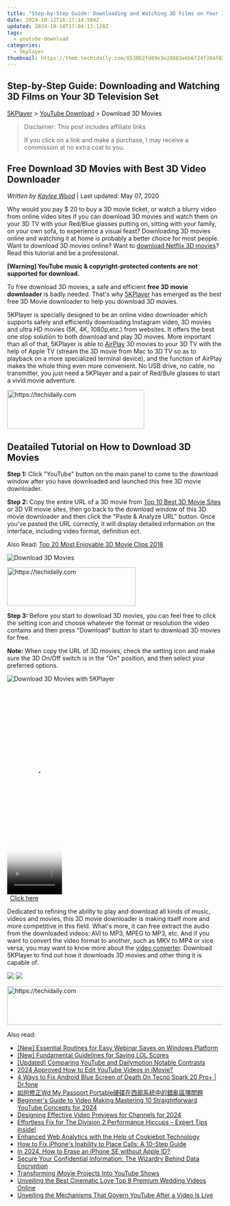 ```yaml
---
title: "Step-by-Step Guide: Downloading and Watching 3D Films on Your 3D Television Set"
date: 2024-10-12T16:17:14.584Z
updated: 2024-10-18T17:04:13.120Z
tags:
  - youtube-download
categories:
  - 5kplayer
thumbnail: https://thmb.techidaily.com/8530b2fd89e3e28803e6b6f24f28af836c48a65e9da7986f6cee296d3fed5998.jpg
---
```


## Step-by-Step Guide: Downloading and Watching 3D Films on Your 3D Television Set

[5KPlayer](https://tools.techidaily.com/5kplayer/products/) \> [YouTube Download](https://tools.techidaily.com/5kplayer/youtube-download/) \> Download 3D Movies

>  Disclaimer: This post includes affiliate links
>
>  If you click on a link and make a purchase, I may receive a commission at no extra cost to you.
>

## Free Download 3D Movies with Best 3D Video Downloader

 _Written by [Kaylee Wood](https://www.quora.com/profile/Amanda-Hu-21)_ | Last updated: May 07, 2020 

Why would you pay $ 20 to buy a 3D movie ticket, or watch a blurry video from online video sites if you can download 3D movies and watch them on your 3D TV with your Red/Blue glasses putting on, sitting with your family, on your own sofa, to experience a visual feast? Downloading 3D movies online and watching it at home is probably a better choice for most people. Want to download 3D movies online? Want to [download Netflix 3D movies](https://tools.techidaily.com/5kplayer/youtube-download/)? Read this tutorial and be a professional.

**\[Warning\] YouTube music & copyright-protected contents are not supported for download.**

To free download 3D movies, a safe and efficient   **free 3D movie downloader** is badly needed. That's why [5KPlayer](https://tools.techidaily.com/5kplayer/products/) has emerged as the best free 3D Movie downloader to help you download 3D movies.

5KPlayer is specially designed to be an online video downloader which supports safely and efficiently downloading Instagram video, 3D movies and ultra HD movies (5K, 4K, 1080p,etc.) from websites. It offers the best one stop solution to both download and play 3D movies. More important than all of that, 5KPlayer is able to [AirPlay](https://tools.techidaily.com/5kplayer/airplay/) 3D movies to your 3D TV with the help of Apple TV (stream the 3D movie from Mac to 3D TV so as to playback on a more specialized terminal device), and the function of AirPlay makes the whole thing even more convenient. No USB drive, no cable, no transmitter, you just need a 5KPlayer and a pair of Red/Bule glasses to start a vivid movie adventure.

<!-- affiliate ads begin -->
<a href="https://aligracehair.sjv.io/c/5597632/2135415/19272" target="_top" id="2135415">
  <img src="//a.impactradius-go.com/display-ad/19272-2135415" border="0" alt="https://techidaily.com" width="320" height="90"/>
</a>
<img height="0" width="0" src="https://aligracehair.sjv.io/i/5597632/2135415/19272" style="position:absolute;visibility:hidden;" border="0" />
<!-- affiliate ads end -->

## Deatailed Tutorial on How to Download 3D Movies

**Step 1:** Click "YouTube" button on the main panel to come to the download window after you have downloaded and launched this free 3D movie downloader.

**Step 2:** Copy the entire URL of a 3D movie from [Top 10 Best 3D Movie Sites](https://tools.techidaily.com/5kplayer/youtube-download/) or 3D VR movie sites, then go back to the download window of this 3D movie downloader and then click the "Paste & Analyze URL" button. Once you've pasted the URL correctly, it will display detailed information on the interface, including video format, definition ect.

Also Read: [Top 20 Most Enjoyable 3D Movie Clips 2018](https://tools.techidaily.com/5kplayer/youtube-download/) 

![Download 3D Movies](https://www.5kplayer.com/youtube-download/img/silento-song-watch-me-download-0722-01.jpg) 

<!-- affiliate ads begin -->
<a href="https://aligracehair.sjv.io/c/5597632/1902319/19272" target="_top" id="1902319">
  <img src="//a.impactradius-go.com/display-ad/19272-1902319" border="0" alt="https://techidaily.com" width="300" height="90"/>
</a>
<img height="0" width="0" src="https://aligracehair.sjv.io/i/5597632/1902319/19272" style="position:absolute;visibility:hidden;" border="0" />
<!-- affiliate ads end -->

**Step 3:** Before you start to download 3D movies, you can feel free to click the setting icon and choose whatever the format or resolution the video contains and then press "Download" button to start to download 3D movies for free.

**Note:** When copy the URL of 3D movies, check the setting icon and make sure the 3D On/Off switch is in the "On" position, and then select your preferred options.

![Download 3D Movies with 5KPlayer](https://www.5kplayer.com/youtube-download/img/silento-song-watch-me-download-0722-02.jpg) 

<!-- affiliate ads begin -->
<span id="1975636">
					<video width="128" height="480" style="cursor:pointer"
           poster="//a.impactradius-go.com/display-clicktoplayimage/1975636.png"
           onclick="if(!this.playClicked){this.play();this.setAttribute('controls',true);this.playClicked=true;}">
	   <source src="//a.impactradius-go.com/display-ad/22993-1975636">
	   <img src="//a.impactradius-go.com/display-clicktoplayimage/1975636.png" style="border: none; height: 100%; width: 100%; object-fit: contain">
	</video>
	<div style="width:80px;text-align:center"><a href="javascript:window.open(decodeURIComponent('https%3A%2F%2Fhomestyler.sjv.io%2Fc%2F5597632%2F1975636%2F22993'), '_blank');void(0);">Click here</a></div>
</span>
<img height="0" width="0" src="https://imp.pxf.io/i/5597632/1975636/22993" style="position:absolute;visibility:hidden;" border="0" />
<!-- affiliate ads end -->

Dedicated to refining the ability to play and download all kinds of music, videos and movies, this 3D movie downloader is making itself more and more competitive in this field. What's more, it can free extract the audio from the downloaded videos: AVI to MP3, MPEG to MP3, etc. And if you want to convert the video format to another, such as MKV to MP4 or vice versa, you may want to know more about the [video converter](https://tools.techidaily.com/5kplayer/products/). Download 5KPlayer to find out how it downloads 3D movies and other thing it is capable of.

[![](https://www.5kplayer.com/youtube-download/../button/freedownwhitewin.png)](https://tools.techidaily.com/5kplayer/products/) [![](https://www.5kplayer.com/youtube-download/../button/freedownbackmac.png)](https://tools.techidaily.com/5kplayer/products/)

<!-- affiliate ads begin -->
<a href="https://appsumo.8odi.net/c/5597632/2049382/7443" target="_top" id="2049382">
  <img src="//a.impactradius-go.com/display-ad/7443-2049382" border="0" alt="https://techidaily.com" width="728" height="90"/>
</a>
<img height="0" width="0" src="https://appsumo.8odi.net/i/5597632/2049382/7443" style="position:absolute;visibility:hidden;" border="0" />
<!-- affiliate ads end -->

<ins class="adsbygoogle"
     style="display:block"
     data-ad-format="autorelaxed"
     data-ad-client="ca-pub-7571918770474297"
     data-ad-slot="1223367746"></ins>

<ins class="adsbygoogle"
     style="display:block"
     data-ad-client="ca-pub-7571918770474297"
     data-ad-slot="8358498916"
     data-ad-format="auto"
     data-full-width-responsive="true"></ins>

<span class="atpl-alsoreadstyle">Also read:</span>
<div><ul>
<li><a href="https://on-screen-recording.techidaily.com/new-essential-routines-for-easy-webinar-saves-on-windows-platform/"><u>[New] Essential Routines for Easy Webinar Saves on Windows Platform</u></a></li>
<li><a href="https://desktop-recording.techidaily.com/new-fundamental-guidelines-for-saving-lol-scores/"><u>[New] Fundamental Guidelines for Saving LOL Scores</u></a></li>
<li><a href="https://youtube-video-recordings.techidaily.com/updated-comparing-youtube-and-dailymotion-notable-contrasts/"><u>[Updated] Comparing YouTube and Dailymotion Notable Contrasts</u></a></li>
<li><a href="https://youtube-video-recordings.techidaily.com/2024-approved-how-to-edit-youtube-videos-in-imovie/"><u>2024 Approved How to Edit YouTube Videos in iMovie?</u></a></li>
<li><a href="https://howto.techidaily.com/4-ways-to-fix-android-blue-screen-of-death-on-tecno-spark-20-proplus-drfone-by-drfone-fix-android-problems-fix-android-problems/"><u>4 Ways to Fix Android Blue Screen of Death On Tecno Spark 20 Pro+ | Dr.fone</u></a></li>
<li><a href="https://win-special.techidaily.com/wd-my-passport-portable/"><u>如何修正Wd My Passport Portable硬碟在西部系統中的錯亂區塊問題</u></a></li>
<li><a href="https://youtube-video-recordings.techidaily.com/beginners-guide-to-video-making-mastering-10-straightforward-youtube-concepts-for-2024/"><u>Beginner's Guide to Video Making Mastering 10 Straightforward YouTube Concepts for 2024</u></a></li>
<li><a href="https://youtube-video-recordings.techidaily.com/designing-effective-video-previews-for-channels-for-2024/"><u>Designing Effective Video Previews for Channels for 2024</u></a></li>
<li><a href="https://extra-information.techidaily.com/1722994128874-effortless-fix-for-the-division-2-performance-hiccups-expert-tips-inside/"><u>Effortless Fix for The Division 2 Performance Hiccups – Expert Tips Inside!</u></a></li>
<li><a href="https://some-techniques.techidaily.com/enhanced-web-analytics-with-the-help-of-cookiebot-technology/"><u>Enhanced Web Analytics with the Help of Cookiebot Technology</u></a></li>
<li><a href="https://fox-that.techidaily.com/how-to-fix-iphones-inability-to-place-calls-a-10-step-guide/"><u>How to Fix iPhone's Inability to Place Calls: A 10-Step Guide</u></a></li>
<li><a href="https://apple-account.techidaily.com/in-2024-how-to-erase-an-iphone-se-without-apple-id-by-drfone-ios/"><u>In 2024, How to Erase an iPhone SE without Apple ID?</u></a></li>
<li><a href="https://win-net.techidaily.com/secure-your-confidential-information-the-wizardry-behind-data-encryption/"><u>Secure Your Confidential Information: The Wizardry Behind Data Encryption</u></a></li>
<li><a href="https://youtube-video-recordings.techidaily.com/transforming-imovie-projects-into-youtube-shows/"><u>Transforming iMovie Projects Into YouTube Shows</u></a></li>
<li><a href="https://youtube-video-recordings.techidaily.com/unveiling-the-best-cinematic-love-top-8-premium-wedding-videos-online/"><u>Unveiling the Best Cinematic Love Top 8 Premium Wedding Videos Online</u></a></li>
<li><a href="https://youtube-video-recordings.techidaily.com/unveiling-the-mechanisms-that-govern-youtube-after-a-video-is-live/"><u>Unveiling the Mechanisms That Govern YouTube After a Video Is Live</u></a></li>
</ul></div>

